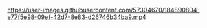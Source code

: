 


https://user-images.githubusercontent.com/57304670/184890804-e77f5e98-09ef-42d7-8e83-d26746b34ba9.mp4

